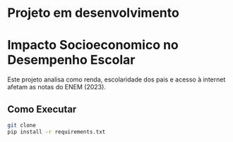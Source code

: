 # Projeto em desenvolvimento

# Impacto Socioeconomico no Desempenho Escolar
Este projeto analisa como renda, escolaridade dos pais e acesso à internet afetam as notas do ENEM (2023).

## Como Executar
```bash
git clone
pip install -r requirements.txt
